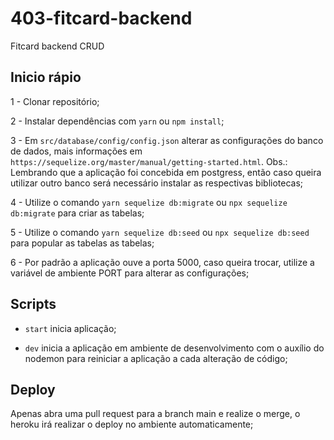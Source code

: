 # 403-fitcard-backend
Fitcard backend CRUD

## Inicio rápio

1 - Clonar repositório;

2 - Instalar dependências com `yarn` ou `npm install`;

3 - Em `src/database/config/config.json` alterar as configurações do banco de dados, mais informações em `https://sequelize.org/master/manual/getting-started.html`. Obs.: Lembrando que a aplicação foi concebida em postgress, então caso queira utilizar outro banco será necessário instalar as respectivas bibliotecas;

4 - Utilize o comando `yarn sequelize db:migrate` ou `npx sequelize db:migrate` para criar as tabelas;

5 - Utilize o comando `yarn sequelize db:seed` ou `npx sequelize db:seed` para popular as tabelas as tabelas;

6 - Por padrão a aplicação ouve a porta 5000, caso queira trocar, utilize a variável de ambiente PORT para alterar as configurações;

## Scripts

* `start` inicia aplicação;

* `dev` inicia a aplicação em ambiente de desenvolvimento com o auxílio do nodemon para reiniciar a aplicação a cada alteração de código;

## Deploy

Apenas abra uma pull request para a branch main e realize o merge, o heroku irá realizar o deploy no ambiente automaticamente;